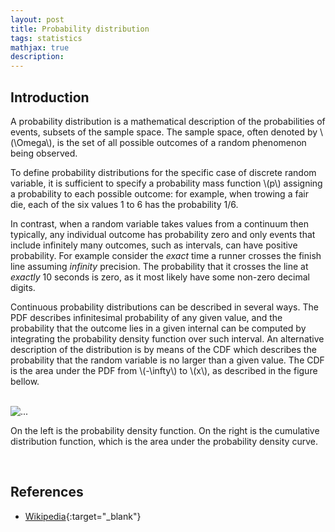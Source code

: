 ```yaml
---
layout: post
title: Probability distribution
tags: statistics
mathjax: true
description: 
---
```


## Introduction

A probability distribution is a mathematical description of the probabilities of events, subsets of the sample space. The sample space, often denoted by \\(\Omega\\), is the set of all possible outcomes of a random phenomenon being observed.

To define probability distributions for the specific case of discrete random variable, it is sufficient to specify a probability mass function \\(p\\) assigning a probability to each possible outcome: for example, when trowing a fair die, each of the six values 1 to 6 has the probability 1/6. 

In contrast, when a random variable takes values from a continuum then typically, any individual outcome has probability zero and only events that include infinitely many outcomes, such as intervals, can have positive probability. For example consider the _exact_ time a runner crosses the finish line assuming _infinity_ precision. The probability that it crosses the line at _exactly_ 10 seconds is zero, as it most likely have some non-zero decimal digits.

Continuous probability distributions can be described in several ways. The PDF describes infinitesimal probability of any given value, and the probability  that the outcome lies in a given internal can be computed by integrating the probability density function over such interval. An alternative description of the distribution is by means of the CDF which describes the probability that the random variable is no larger than a given value. The CDF is the area under the PDF from \\(-\infty\\) to \\(x\\), as described in the figure bellow.

<br/>
<div class="card center-image" style="max-width: 40rem;">
  <img src="{{site.baseurl}}/assets/images/fig1_PF.png" class="card-img-top" alt="...">
  <div class="card-body">
    <p class="card-text">On the left is the probability density function. On the right is the cumulative distribution function, which is the area under the probability density curve.</p>
  </div>
</div>
<br/>

## References

- [Wikipedia](https://en.wikipedia.org/wiki/Probability_distribution){:target="_blank"}